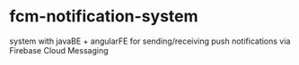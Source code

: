 # fcm-notification-system
system with javaBE + angularFE for sending/receiving push notifications via Firebase Cloud Messaging
